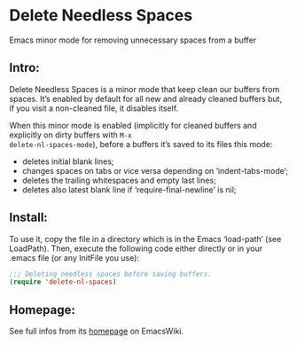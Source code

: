 Delete Needless Spaces
================

Emacs minor mode for removing unnecessary spaces from a buffer

Intro:
------
Delete Needless Spaces is a minor mode that keep clean our buffers from spaces. It’s enabled by default for all new and already cleaned buffers but, if you visit a non-cleaned file, it disables itself.

When this minor mode is enabled (implicitly for cleaned buffers and explicitly on dirty buffers with <code>M-x delete-nl-spaces-mode</code>), before a buffers it’s saved to its files this mode:

* deletes initial blank lines;
* changes spaces on tabs or vice versa depending on ‘indent-tabs-mode’;
* deletes the trailing whitespaces and empty last lines;
* deletes also latest blank line if ‘require-final-newline’ is nil;

Install:
--------
To use it, copy the file in a directory which is in the Emacs ‘load-path’ (see LoadPath). Then, execute the following code either directly or in your .emacs file (or any InitFile you use):
```lisp
;;; Deleting needless spaces before saving buffers.
(require 'delete-nl-spaces)
```

Homepage:
---------
See full infos from its [homepage](http://www.emacswiki.org/emacs/DeleteNlSpaces) on EmacsWiki.
